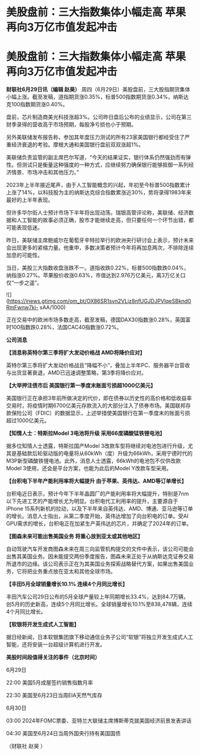 # 美股盘前：三大指数集体小幅走高 苹果再向3万亿市值发起冲击

# 美股盘前：三大指数集体小幅走高 苹果再向3万亿市值发起冲击

**财联社6月29日讯（编辑 赵昊）**
周四（6月29日）美股盘前，三大股指期货集体小幅上涨。截至发稿，道指期货涨0.35%，标普500指数期货涨0.34%，纳斯达克100指数期货涨0.40%。

盘前，芯片制造商美光科技涨超3%。公司昨日盘后公布的业绩显示，公司在第三财季录得的营收高于市场预期，每股净亏损也小于预期。

另外美联储发布报告称，参加其年度压力测试的所有23家美国银行都经受住了严重经济衰退的考验。摩根大通和美国银行盘前双双涨超1%。

美联储负责监管的副主席巴尔写道，“今天的结果证实，银行体系仍然强劲而有弹性。但测试只是衡量这种强度的一种方式，应继续努力确保银行能够抵御一系列经济情景、市场冲击和其他压力。”

2023年上半年接近尾声，由于人工智能概念的兴起，年初至今标普500指数累计上涨了14%，以科技股为主的纳斯达克综合指数累涨近30%，势将录得1983年来最好的上半年表现。

但许多华尔街人士预计市场下半年将出现动荡。瑞银高管评论称，美联储、经济数据和人工智能的故事必须正确，股市才能继续走高，但只要任何一个环节出错，都可能表现低迷。

昨日，美联储主席鲍威尔在葡萄牙辛特拉举行的欧洲央行研讨会上表示，预计未来会出现更多的紧缩力量。他重申，多数决策者预计今年将再加息两次，不排除连续加息的可能性。

当日，美股三大指数收盘涨跌不一。道指收跌0.22%，标普500指数跌0.04%，纳指涨0.27%。苹果股价收涨0.63%，市值达到2.976万亿美元，离3万亿关口仅“一步之遥”。

![](https://inews.gtimg.com/om_bt/OX86SR1svn2VLjz8nfUGJDJPVlqeSBknd0RmFwnw7ki-
sAA/1000)

正在交易中的欧洲市场多数走高，截至发稿，德国DAX30指数涨0.28%，英国富时100指数跌0.28%，法国CAC40指数涨0.72%。

**公司消息**

**【消息称英特尔第三季将扩大发动价格战 AMD将降价应对】**

英特尔第三季将扩大发动价格战且“降幅不小”，叠加上半年PC、服务器平台营收与出货显著衰退，AMD已迅速调整策略，第3季将降价应对。

**【大举押注债市后 美国银行第一季度末账面亏损超1000亿美元】**

美国银行正在承担3年前所做决定的代价，即在债券以历史性的高价格和低收益率交易时，将疫情时期6700亿美元存款流入的大部分注入了债券市场。美国联邦存款保险公司（FDIC）的数据显示，上述举措使美国银行在第一季度末的账面亏损超过1000亿美元。

**【知情人士：特斯拉Model 3电池将升级 采用66度磷酸锰铁锂电池】**

据多位知情人士透露，特斯拉国产Model
3改款车型将继续对电池包进行升级，尤其是基础款后轮驱动版的电量将从60kWh（度）升级为66kWh，采用宁德时代的M3P新型磷酸铁锂电池。此外，消息人士透露，66kWh的电池包不仅供改款Model
3使用，还会是平台方案，也能为此后的Model Y改款车型采用。

**【台积电下半年产能利用率将大幅提升 由于苹果、英伟达、AMD等订单增长】**

台积电近日表示，预计今年下半年晶圆厂的产能利用率将大幅提升，特别是7nm以下先进工艺的产能增长尤为明显。台积电代工利用率的提升，主要源自于iPhone
15系列新机的拉动，以及下半年来自英伟达、AMD、博通、亚马逊等订单的增长。消息人士指出，从第二季度开始，英伟达增加了向台积电的订单。受AI
GPU需求的增长，台积电正在加紧生产英伟达的芯片，并确定了2024年的订单。

**【图森未来可能出售美国业务 将重心放到亚太或其他地区】**

自动驾驶汽车开发商图森未来在周三向监管机构提交的文件中表示，该公司可能会出售其美国业务。因未能提交两份季度报告，图森未来正处于从纳斯达克证券交易所退市的边缘。该公司表示正在为其美国业务探索战略替代方案，如果出售美国业务，它将把业务重点放在亚太和其他全球市场。

**【丰田5月全球销量增长10.1% 连续4个月同比增长】**

丰田汽车公司29日公布的5月全球产量较上年同期增长33.4%，达到84.7万辆，创5月的历史新高，连续5个月同比增长。全球销量增长10.1%至838,478辆，连续4个月同比增长。

**【软银将开发生成式人工智能】**

据日经新闻，日本软银集团旗下移动通信业务子公司“软银”将独立开发生成式人工智能，还将安装一台超级计算机进行开发。

**美股时间段值得关注的事件（北京时间）**

6月29日

22:00 美国5月成屋签约销售指数月率

22:30 美国至6月23日当周EIA天然气库存

6月30日

03:00 2024年FOMC票委、亚特兰大联储主席博斯蒂克就美国经济前景发表讲话

04:30 美国至6月24日当周外国央行持有美国国债

（财联社 赵昊 ）

